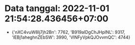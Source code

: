 # Data tanggal: 2022-11-01 21:54:28.436456+07:00

* {'nXC4vuW8Ij7jh2Bn': 7762, 'B919aIDgChJHpINL': 9317, 'lEBj1aheghnZEbSW': 3990, 'VlNFyVpkQJOvvmQC': 4744}
